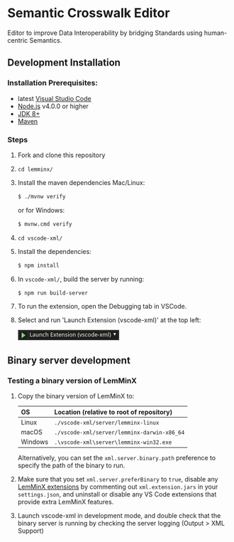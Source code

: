 # Semantic Crosswalk Editor
Editor to improve Data Interoperability by bridging Standards using human-centric Semantics.

## Development Installation

### Installation Prerequisites:

  * latest [Visual Studio Code](https://code.visualstudio.com/)
  * [Node.js](https://nodejs.org/) v4.0.0 or higher
  * [JDK 8+](http://www.oracle.com/technetwork/java/javase/downloads/index.html)
  * [Maven](https://maven.apache.org/)

### Steps
1. Fork and clone this repository

1. `cd lemminx/`

1. Install the maven dependencies Mac/Linux:
	```bash
	$ ./mvnw verify
	```
	or for Windows:
	```bash
	$ mvnw.cmd verify
	```


1. `cd vscode-xml/`

1. Install the dependencies:
	```bash
	$ npm install
	```

1. In `vscode-xml/`, build the server by running:

	```bash
	$ npm run build-server
	```

1. To run the extension, open the Debugging tab in VSCode.
1. Select and run 'Launch Extension (vscode-xml)' at the top left:

    ![ Launch Extension ](./images/LaunchExtension.png)

## Binary server development

### Testing a binary version of LemMinX

1. Copy the binary version of LemMinX to:

   | OS | Location (relative to root of repository) |
   | --- | --- |
   | Linux | `./vscode-xml/server/lemminx-linux` |
   | macOS | `./vscode-xml/server/lemminx-darwin-x86_64` |
   | Windows | `.\vscode-xml\server\lemminx-win32.exe` |

   Alternatively, you can set the `xml.server.binary.path` preference to specify the path of the binary to run.

1. Make sure that you set `xml.server.preferBinary` to `true`,
disable any [LemMinX extensions](./docs/Extensions.md)
by commenting out `xml.extension.jars` in your `settings.json`,
and uninstall or disable any VS Code extensions that provide extra LemMinX features.

1. Launch vscode-xml in development mode, and double check that the binary server is running by checking the server logging (Output > XML Support)
